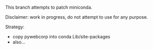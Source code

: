 This branch attempts to patch miniconda.

Disclaimer: work in progress, do not attempt to use for any purpose.

Strategy:
 - copy pywebcorp into conda Lib/site-packages
 - also... 
